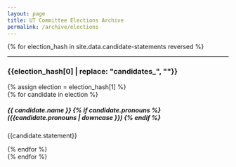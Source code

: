 ```yaml
---
layout: page
title: UT Committee Elections Archive
permalink: /archive/elections
---
```


{% for election_hash in site.data.candidate-statements reversed %}
  <hr>
  <h3>{{election_hash[0] | replace: "candidates_", ""}}</h3>
  {% assign election = election_hash[1] %}
  <div class="container candidates">
    {% for candidate in election %}
      <h5>{{ candidate.name }} {% if candidate.pronouns %} ({{candidate.pronouns | downcase }}) {% endif %}</h5>
      <p>{{candidate.statement}}</p>
    {% endfor %}
  </div>
{% endfor %}